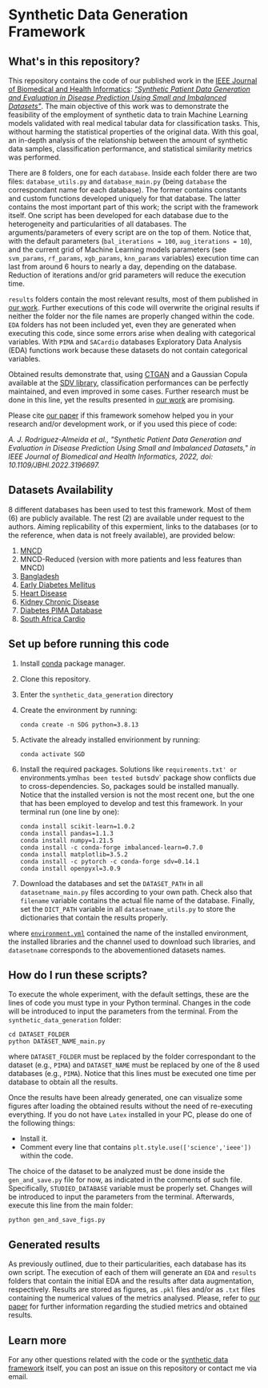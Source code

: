 # Synthetic Data Generation Framework

## What's in this repository?

This repository contains the code of our published work in the [IEEE Journal of Biomedical and Health Informatics](https://www.embs.org/jbhi/): [*"Synthetic Patient Data Generation and 
Evaluation in Disease Prediction Using Small and Imbalanced Datasets"*](https://ieeexplore.ieee.org/document/9851514). The main objective of this work was to demonstrate the feasibility of the employment of synthetic data to train Machine Learning models validated with real medical tabular data for classification tasks. This, without harming the statistical properties of the original data. With this goal, an in-depth analysis of the relationship between the amount of synthetic data samples, classification performance, and statistical similarity metrics was performed. 

There are 8 folders, one for each `database`. Inside each folder there are two files: `database_utils.py` and `database_main.py` (being `database` the correspondant name for each database). The former contains constants and custom functions developed uniquely for that database. The latter contains the most important part of this work; the script with the framework itself. One script has been developed for each database due to the heterogeneity and particularities of all databases. The arguments/parameters of every script are on the top of them. Notice that, with the default parameters (`bal_iterations = 100`, `aug_iterations = 10`), and the current grid of Machine Learning models parameters (see `svm_params`, `rf_params`, `xgb_params`, `knn_params` variables) execution time can last from around 6 hours to nearly a day, depending on the database. Reduction of iterations and/or grid parameters will reduce the execution time.

`results` folders contain the most relevant results, most of them published in [our work](https://ieeexplore.ieee.org/document/9851514). Further executions of this code will overwrite the original results if neither the folder nor the file names are properly changed within the code. `EDA` folders has not been included yet, even they are generated when executing this code, since some errors arise when dealing with categorical variables. With `PIMA` and `SACardio` databases Exploratory Data Analysis (EDA) functions work because these datasets do not contain categorical variables. 

Obtained results demonstrate that, using [CTGAN](https://arxiv.org/abs/1907.00503) and a Gaussian Copula available at the [SDV library](https://sdv.dev/SDV/), classification performances can be perfectly maintained, and even improved in some cases. Further research must be done in this line, yet the results presented in [our work](https://ieeexplore.ieee.org/document/9851514) are promising. 

Please cite [our paper](https://ieeexplore.ieee.org/document/9851514) if this framework somehow helped you in your research and/or development work, or if you used this piece of code: 

*A. J. Rodriguez-Almeida et al., "Synthetic Patient Data Generation and Evaluation in Disease Prediction Using Small and Imbalanced Datasets," in IEEE Journal of Biomedical and Health Informatics, 2022, doi: 10.1109/JBHI.2022.3196697.*

## Datasets Availability 

8 different databases has been used to test this framework. Most of them (6) are publicly available. The rest (2) are available under request to the authors. Aiming replicability of this expermient, links to the databases (or to the reference, when data is not freely available), are provided below: 

1) [MNCD](https://pubmed.ncbi.nlm.nih.gov/33361594/)
2) MNCD-Reduced (version with more patients and less features than MNCD)
3) [Bangladesh](https://www.kaggle.com/datasets/sabbir1996/dataset-of-diabetes-type1)
4) [Early Diabetes Mellitus](https://www.kaggle.com/datasets/ishandutta/early-stage-diabetes-risk-prediction-dataset) 
5) [Heart Disease](https://www.kaggle.com/datasets/cherngs/heart-disease-cleveland-uci)
6) [Kidney Chronic Disease](https://archive.ics.uci.edu/ml/datasets/chronic_kidney_disease)
7) [Diabetes PIMA Database](https://www.kaggle.com/datasets/uciml/pima-indians-diabetes-database)
8) [South Africa Cardio](https://www.kaggle.com/datasets/yassinehamdaoui1/cardiovascular-disease)

## Set up before running this code
1. Install [conda](https://docs.conda.io/en/latest/) package manager.
2. Clone this repository.
3. Enter the `synthetic_data_generation` directory 
4. Create the environment by running:

    ```
    conda create -n SDG python=3.8.13
    ```
   
 5. Activate the already installed envirionment by running: 

    ```
    conda activate SGD
    ```
 6. Install the required packages. Solutions like `requirements.txt' or `environments.yml` has been tested but `sdv` package show conflicts due to cross-dependencies. So, packages sould be installed manually. Notice that the installed version is not the most recent one, but the one that has been employed to develop and test this framework. In your terminal run (one line by one): 
    
    ```
    conda install scikit-learn=1.0.2
    conda install pandas=1.1.3
    conda install numpy=1.21.5
    conda install -c conda-forge imbalanced-learn=0.7.0
    conda install matplotlib=3.5.2
    conda install -c pytorch -c conda-forge sdv=0.14.1
    conda install openpyxl=3.0.9
    ``` 
 
 8. Download the databases and set the `DATASET_PATH` in all `datasetname_main.py` files according to your own path. Check also that `filename` variable      contains the actual file name of the database. Finally, set the `DICT_PATH` variable in all `datasetname_utils.py` to store the dictionaries that contain the results properly. 

where [`environment.yml`](environment.yml) contained the name of the installed environment, the installed libraries and the channel used to download such libraries, and `datasetname` corresponds to the abovementioned datasets names. 

## How do I run these scripts?

To execute the whole experiment, with the default settings, these are the lines of code you must type in your Python terminal. Changes in the code will be introduced to input the parameters from the terminal. From the `synthetic_data_generation` folder: 
    
    cd DATASET_FOLDER
    python DATASET_NAME_main.py
 
where `DATASET_FOLDER` must be replaced by the folder correspondant to the dataset (e.g., `PIMA`) and `DATASET_NAME` must be replaced by one of the 8 used databases (e.g., `PIMA`). Notice that this lines must be executed one time per database to obtain all the results.  

Once the results have been already generated, one can visualize some figures after loading the obtained results without the need of re-executing everything. If you do not have `Latex` installed in your PC, please do one of the following things: 
    
- Install it. 
- Comment every line that contains  `plt.style.use(['science','ieee'])`  within the code. 

The choice of the dataset to be analyzed must be done inside the `gen_and_save.py` file for now, as indicated in the comments of such file. Specifically, `STUDIED_DATABASE` variable must be properly set. Changes will be introduced to input the parameters from the terminal. Afterwards, execute this line from the main folder:
 
    python gen_and_save_figs.py
  
## Generated results

As previously outlined, due to their particularities, each database has its own script. The execution of each of them will generate an `EDA` and `results` folders that contain the initial EDA and the results after data augmentation, respectively. Results are stored as figures, as `.pkl` files and/or as `.txt` files containing the numerical values of the metrics analysed. Please, refer to [our paper](https://ieeexplore.ieee.org/document/9851514) for further information regarding the studied metrics and obtained results. 

## Learn more 

For any other questions related with the code or the [synthetic data framework](https://ieeexplore.ieee.org/document/9851514) itself, you can post an issue on this repository or contact me via email.


